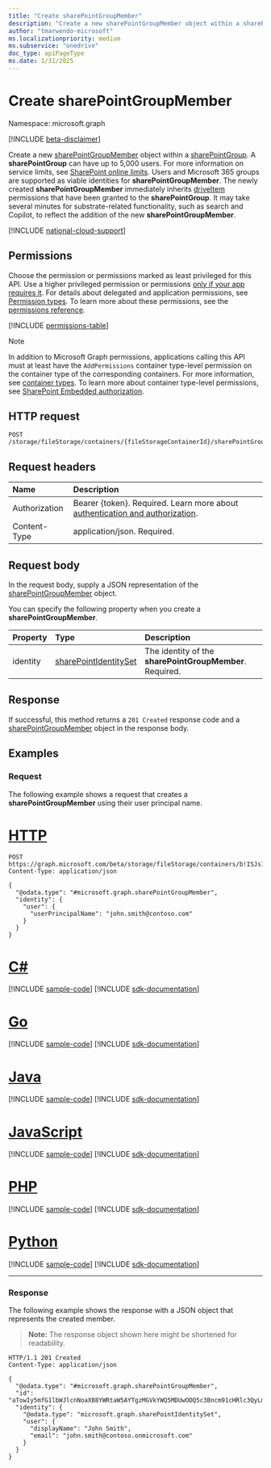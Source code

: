 ```yaml
---
title: "Create sharePointGroupMember"
description: "Create a new sharePointGroupMember object within a sharePointGroup."
author: "tmarwendo-microsoft"
ms.localizationpriority: medium
ms.subservice: "onedrive"
doc_type: apiPageType
ms.date: 1/31/2025
---
```


# Create sharePointGroupMember

Namespace: microsoft.graph

[!INCLUDE [beta-disclaimer](../../includes/beta-disclaimer.md)]

Create a new [sharePointGroupMember](../resources/sharepointgroupmember.md) object within a [sharePointGroup](../resources/sharepointgroup.md). A **sharePointGroup** can have up to 5,000 users. For more information on service limits, see [SharePoint online limits](/office365/servicedescriptions/sharepoint-online-service-description/sharepoint-online-limits#sharepoint-groups). Users and Microsoft 365 groups are supported as viable identities for **sharePointGroupMember**. The newly created **sharePointGroupMember** immediately inherits [driveItem](../resources/driveitem.md) permissions that have been granted to the **sharePointGroup**. It may take several minutes for substrate-related functionality, such as search and Copilot, to reflect the addition of the new **sharePointGroupMember**.

[!INCLUDE [national-cloud-support](../../includes/global-only.md)]

## Permissions

Choose the permission or permissions marked as least privileged for this API. Use a higher privileged permission or permissions [only if your app requires it](/graph/permissions-overview#best-practices-for-using-microsoft-graph-permissions). For details about delegated and application permissions, see [Permission types](/graph/permissions-overview#permission-types). To learn more about these permissions, see the [permissions reference](/graph/permissions-reference).

<!-- { "blockType": "permissions", "name": "sharepointgroup_post_members" } -->
[!INCLUDE [permissions-table](../includes/permissions/sharepointgroup-post-members-permissions.md)]

> [!NOTE]
> In addition to Microsoft Graph permissions, applications calling this API must at least have the `AddPermissions` container type-level permission on the container type of the corresponding containers. For more information, see [container types](/sharepoint/dev/embedded/concepts/app-concepts/containertypes). To learn more about container type-level permissions, see [SharePoint Embedded authorization](/sharepoint/dev/embedded/concepts/app-concepts/auth#authorization).

## HTTP request

<!-- {
  "blockType": "ignored"
}
-->
```http
POST /storage/fileStorage/containers/{fileStorageContainerId}/sharePointGroups/{sharePointGroupId}/members
```

## Request headers

|Name|Description|
|:---|:---|
|Authorization|Bearer {token}. Required. Learn more about [authentication and authorization](/graph/auth/auth-concepts).|
|Content-Type|application/json. Required.|

## Request body

In the request body, supply a JSON representation of the [sharePointGroupMember](../resources/sharepointgroupmember.md) object.

You can specify the following property when you create a **sharePointGroupMember**.

|Property|Type|Description|
|:---|:---|:---|
|identity|[sharePointIdentitySet](../resources/sharepointidentityset.md)|The identity of the **sharePointGroupMember**. Required.|

## Response

If successful, this method returns a `201 Created` response code and a [sharePointGroupMember](../resources/sharepointgroupmember.md) object in the response body.

## Examples

### Request

The following example shows a request that creates a **sharePointGroupMember** using their user principal name.

# [HTTP](#tab/http)
<!-- {
  "blockType": "request",
  "name": "create_sharepointgroup_members",
  "@odata.type": "microsoft.graph.sharePointGroupMember"
} -->
```http
POST https://graph.microsoft.com/beta/storage/fileStorage/containers/b!ISJs1WRro0y0EWgkUYcktDa0mE8zSlFEqFzqRn70Zwp1CEtDEBZgQICPkRbil_5Z/sharePointGroups/10/members
Content-Type: application/json

{
  "@odata.type": "#microsoft.graph.sharePointGroupMember",
  "identity": {
    "user": {
      "userPrincipalName": "john.smith@contoso.com"
    }
  }
}
```

# [C#](#tab/csharp)
[!INCLUDE [sample-code](../includes/snippets/csharp/create-sharepointgroup-members-csharp-snippets.md)]
[!INCLUDE [sdk-documentation](../includes/snippets/snippets-sdk-documentation-link.md)]

# [Go](#tab/go)
[!INCLUDE [sample-code](../includes/snippets/go/create-sharepointgroup-members-go-snippets.md)]
[!INCLUDE [sdk-documentation](../includes/snippets/snippets-sdk-documentation-link.md)]

# [Java](#tab/java)
[!INCLUDE [sample-code](../includes/snippets/java/create-sharepointgroup-members-java-snippets.md)]
[!INCLUDE [sdk-documentation](../includes/snippets/snippets-sdk-documentation-link.md)]

# [JavaScript](#tab/javascript)
[!INCLUDE [sample-code](../includes/snippets/javascript/create-sharepointgroup-members-javascript-snippets.md)]
[!INCLUDE [sdk-documentation](../includes/snippets/snippets-sdk-documentation-link.md)]

# [PHP](#tab/php)
[!INCLUDE [sample-code](../includes/snippets/php/create-sharepointgroup-members-php-snippets.md)]
[!INCLUDE [sdk-documentation](../includes/snippets/snippets-sdk-documentation-link.md)]

# [Python](#tab/python)
[!INCLUDE [sample-code](../includes/snippets/python/create-sharepointgroup-members-python-snippets.md)]
[!INCLUDE [sdk-documentation](../includes/snippets/snippets-sdk-documentation-link.md)]

---

### Response

The following example shows the response with a JSON object that represents the created member.

>**Note:** The response object shown here might be shortened for readability.
<!-- {
  "blockType": "response",
  "truncated": true,
  "@odata.type": "microsoft.graph.sharePointGroupMember"
} -->
```http
HTTP/1.1 201 Created
Content-Type: application/json

{
  "@odata.type": "#microsoft.graph.sharePointGroupMember",
  "id": "aTowIy5mfG1lbWJlcnNoaXB8YWRtaW5AYTgzMGVkYWQ5MDUwODQ5c3Bncm91cHRlc3QyLm9ubWljcm9zb2Z0LmNvbQ",
  "identity": {
    "@odata.type": "microsoft.graph.sharePointIdentitySet",
    "user": {
      "displayName": "John Smith",
      "email": "john.smith@contoso.onmicrosoft.com"
    }
  }
}
```
